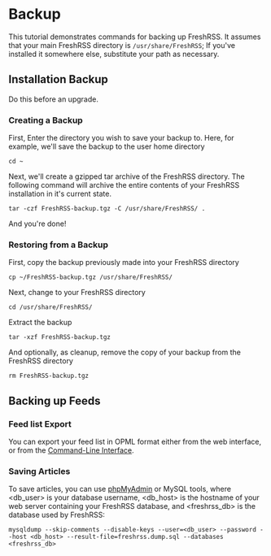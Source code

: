 # Backup

This tutorial demonstrates commands for backing up FreshRSS. It assumes that your main FreshRSS directory is `/usr/share/FreshRSS`; If you've installed it somewhere else, substitute your path as necessary.

## Installation Backup

Do this before an upgrade.

### Creating a Backup

First, Enter the directory you wish to save your backup to. Here, for example, we'll save the backup to the user home directory
```
cd ~
```

Next, we'll create a gzipped tar archive of the FreshRSS directory. The following command will archive the entire contents of your FreshRSS installation in it's current state.
```
tar -czf FreshRSS-backup.tgz -C /usr/share/FreshRSS/ .
```

And you're done!

### Restoring from a Backup

First, copy the backup previously made into your FreshRSS directory
```
cp ~/FreshRSS-backup.tgz /usr/share/FreshRSS/
```

Next, change to your FreshRSS directory
```
cd /usr/share/FreshRSS/
```

Extract the backup
```
tar -xzf FreshRSS-backup.tgz
```

And optionally, as cleanup, remove the copy of your backup from the FreshRSS directory
```
rm FreshRSS-backup.tgz
```

## Backing up Feeds

### Feed list Export
You can export your feed list in OPML format either from the web interface, or from the [Command-Line Interface](https://github.com/FreshRSS/FreshRSS/blob/master/cli/README.md). 

### Saving Articles

To save articles, you can use [phpMyAdmin](https://www.phpmyadmin.net/) or MySQL tools, where <db_user> is your database username, <db_host> is the hostname of your web server containing your FreshRSS database, and <freshrss_db> is the database used by FreshRSS:
```
mysqldump --skip-comments --disable-keys --user=<db_user> --password --host <db_host> --result-file=freshrss.dump.sql --databases <freshrss_db>
```
